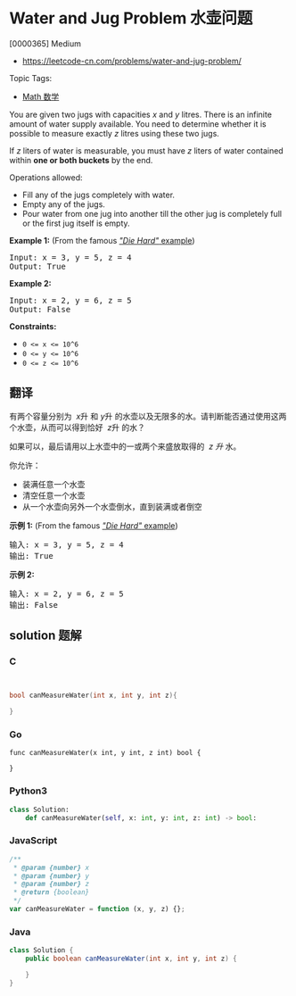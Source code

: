 # Water and Jug Problem 水壶问题

[0000365] Medium

- https://leetcode-cn.com/problems/water-and-jug-problem/

Topic Tags:

- [Math 数学](https://leetcode-cn.com/tag/math/)

You are given two jugs with capacities _x_ and _y_ litres. There is an infinite amount of water supply available. You need to determine whether it is possible to measure exactly _z_ litres using these two jugs.

If _z_ liters of water is measurable, you must have _z_ liters of water contained within **one or both buckets** by the end.

Operations allowed:

- Fill any of the jugs completely with water.
- Empty any of the jugs.
- Pour water from one jug into another till the other jug is completely full or the first jug itself is empty.

**Example 1:** (From the famous [_"Die Hard"_ example](https://www.youtube.com/watch?v=BVtQNK_ZUJg))

<pre>Input: x = 3, y = 5, z = 4
Output: True
</pre>

**Example 2:**

<pre>Input: x = 2, y = 6, z = 5
Output: False
</pre>

**Constraints:**

- `0 <= x <= 10^6`
- `0 <= y <= 10^6`
- `0 <= z <= 10^6`

## 翻译

有两个容量分别为  *x*升 和 *y*升 的水壶以及无限多的水。请判断能否通过使用这两个水壶，从而可以得到恰好  *z*升 的水？

如果可以，最后请用以上水壶中的一或两个来盛放取得的  *z 升* 水。

你允许：

- 装满任意一个水壶
- 清空任意一个水壶
- 从一个水壶向另外一个水壶倒水，直到装满或者倒空

**示例 1:** (From the famous [_"Die Hard"_ example](https://www.youtube.com/watch?v=BVtQNK_ZUJg))

<pre>输入: x = 3, y = 5, z = 4
输出: True
</pre>

**示例 2:**

<pre>输入: x = 2, y = 6, z = 5
输出: False
</pre>

## solution 题解

### C

```c


bool canMeasureWater(int x, int y, int z){

}
```

### Go

```golang
func canMeasureWater(x int, y int, z int) bool {

}
```

### Python3

```python
class Solution:
    def canMeasureWater(self, x: int, y: int, z: int) -> bool:
```

### JavaScript

```javascript
/**
 * @param {number} x
 * @param {number} y
 * @param {number} z
 * @return {boolean}
 */
var canMeasureWater = function (x, y, z) {};
```

### Java

```java
class Solution {
    public boolean canMeasureWater(int x, int y, int z) {

    }
}
```
